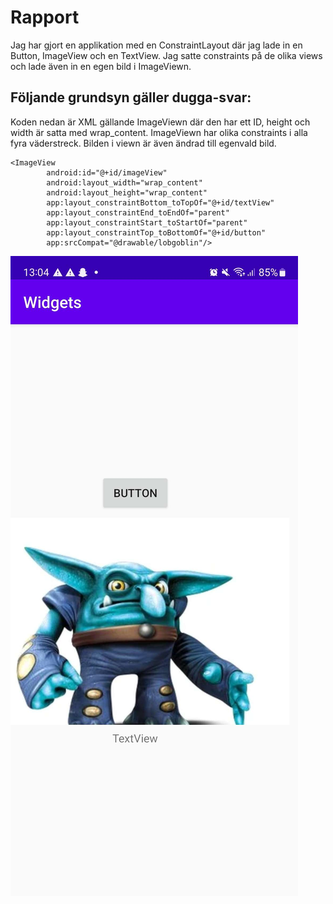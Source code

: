 
# Rapport

Jag har gjort en applikation med en ConstraintLayout där jag lade in en Button, ImageView och en TextView.
Jag satte constraints på de olika views och lade även in en egen bild i ImageViewn.

## Följande grundsyn gäller dugga-svar:

Koden nedan är XML gällande ImageViewn där den har ett ID, height och width är satta med wrap_content.
ImageViewn har olika constraints i alla fyra väderstreck. Bilden i viewn är även ändrad till egenvald bild.

```
<ImageView
        android:id="@+id/imageView"
        android:layout_width="wrap_content"
        android:layout_height="wrap_content"
        app:layout_constraintBottom_toTopOf="@+id/textView"
        app:layout_constraintEnd_toEndOf="parent"
        app:layout_constraintStart_toStartOf="parent"
        app:layout_constraintTop_toBottomOf="@+id/button"
        app:srcCompat="@drawable/lobgoblin"/>
```
![](Screenshot_Widgets.jpg)